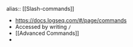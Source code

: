 alias:: [[Slash-commands]]

- https://docs.logseq.com/#/page/commands
- Accessed by writing `/`
- [[Advanced Commands]]
-